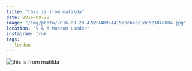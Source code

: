 ```yaml
---
title: "this is from matilda"
date: 2016-09-28
image: "/img/photo/2016-09-28-47a5740954415a0ebeec1dcb2384d084.jpg"
location: "V & A Museum London"
instagram: true
tags:
 - london
---
```


![this is from matilda](/img/photo/2016-09-28-47a5740954415a0ebeec1dcb2384d084.jpg)
